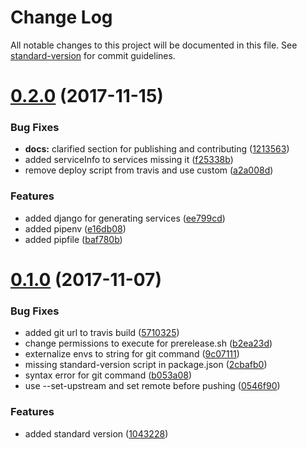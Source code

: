 # Change Log

All notable changes to this project will be documented in this file. See [standard-version](https://github.com/conventional-changelog/standard-version) for commit guidelines.

<a name="0.2.0"></a>
# [0.2.0](https://github.com/ibm-developer/generator-ibm-service-enablement/compare/v0.1.0...v0.2.0) (2017-11-15)


### Bug Fixes

* **docs:** clarified section for publishing and contributing ([1213563](https://github.com/ibm-developer/generator-ibm-service-enablement/commit/1213563))
* added serviceInfo to services missing it ([f25338b](https://github.com/ibm-developer/generator-ibm-service-enablement/commit/f25338b))
* remove deploy script from travis and use custom ([a2a008d](https://github.com/ibm-developer/generator-ibm-service-enablement/commit/a2a008d))


### Features

* added django for generating services ([ee799cd](https://github.com/ibm-developer/generator-ibm-service-enablement/commit/ee799cd))
* added pipenv ([e16db08](https://github.com/ibm-developer/generator-ibm-service-enablement/commit/e16db08))
* added pipfile ([baf780b](https://github.com/ibm-developer/generator-ibm-service-enablement/commit/baf780b))



<a name="0.1.0"></a>
# [0.1.0](https://github.com/ibm-developer/generator-ibm-service-enablement/compare/v0.0.105...v0.1.0) (2017-11-07)


### Bug Fixes

* added git url to travis build ([5710325](https://github.com/ibm-developer/generator-ibm-service-enablement/commit/5710325))
* change permissions to execute for prerelease.sh ([b2ea23d](https://github.com/ibm-developer/generator-ibm-service-enablement/commit/b2ea23d))
* externalize envs to string for git command ([9c07111](https://github.com/ibm-developer/generator-ibm-service-enablement/commit/9c07111))
* missing standard-version script in package.json ([2cbafb0](https://github.com/ibm-developer/generator-ibm-service-enablement/commit/2cbafb0))
* syntax error for git command ([b053a08](https://github.com/ibm-developer/generator-ibm-service-enablement/commit/b053a08))
* use --set-upstream and set remote before pushing ([0546f90](https://github.com/ibm-developer/generator-ibm-service-enablement/commit/0546f90))


### Features

* added standard version ([1043228](https://github.com/ibm-developer/generator-ibm-service-enablement/commit/1043228))
